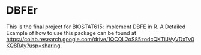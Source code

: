 # DBFEr
This is the final project for BIOSTAT615: implement DBFE in R. A Detailed Example of how to use this package can be found at https://colab.research.google.com/drive/1QCQL2oS85zodcQKTiJVyVDxTv0KQ8RAy?usp=sharing. 
